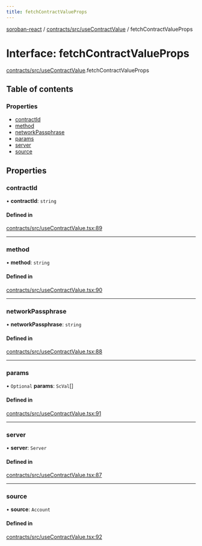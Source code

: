 ```yaml
---
title: fetchContractValueProps
---
```

[soroban-react](../README.md) / [contracts/src/useContractValue](../modules/contracts_src_useContractValue.md) / fetchContractValueProps

# Interface: fetchContractValueProps

[contracts/src/useContractValue](../modules/contracts_src_useContractValue.md).fetchContractValueProps

## Table of contents

### Properties

- [contractId](contracts_src_useContractValue.fetchContractValueProps.md#contractid)
- [method](contracts_src_useContractValue.fetchContractValueProps.md#method)
- [networkPassphrase](contracts_src_useContractValue.fetchContractValueProps.md#networkpassphrase)
- [params](contracts_src_useContractValue.fetchContractValueProps.md#params)
- [server](contracts_src_useContractValue.fetchContractValueProps.md#server)
- [source](contracts_src_useContractValue.fetchContractValueProps.md#source)

## Properties

### contractId

• **contractId**: `string`

#### Defined in

[contracts/src/useContractValue.tsx:89](https://github.com/mauroepce/soroban-react/blob/546de55/packages/contracts/src/useContractValue.tsx#L89)

___

### method

• **method**: `string`

#### Defined in

[contracts/src/useContractValue.tsx:90](https://github.com/mauroepce/soroban-react/blob/546de55/packages/contracts/src/useContractValue.tsx#L90)

___

### networkPassphrase

• **networkPassphrase**: `string`

#### Defined in

[contracts/src/useContractValue.tsx:88](https://github.com/mauroepce/soroban-react/blob/546de55/packages/contracts/src/useContractValue.tsx#L88)

___

### params

• `Optional` **params**: `ScVal`[]

#### Defined in

[contracts/src/useContractValue.tsx:91](https://github.com/mauroepce/soroban-react/blob/546de55/packages/contracts/src/useContractValue.tsx#L91)

___

### server

• **server**: `Server`

#### Defined in

[contracts/src/useContractValue.tsx:87](https://github.com/mauroepce/soroban-react/blob/546de55/packages/contracts/src/useContractValue.tsx#L87)

___

### source

• **source**: `Account`

#### Defined in

[contracts/src/useContractValue.tsx:92](https://github.com/mauroepce/soroban-react/blob/546de55/packages/contracts/src/useContractValue.tsx#L92)
